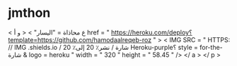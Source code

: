 # jmthon

< ع  محاذاة = "اليسار" > < و  أ href = " https://heroku.com/deploy؟template=https://github.com/hamodaalreqeb-roz " >  < IMG  SRC = " HTTPS: // IMG .shields.io / شارة / نشر٪ 20 إلى٪ 20 Heroku-purple؟ style = for-the-شارة & logo = heroku "  width = " 320 "  height = " 58.45 " /> </ a > </ p >
